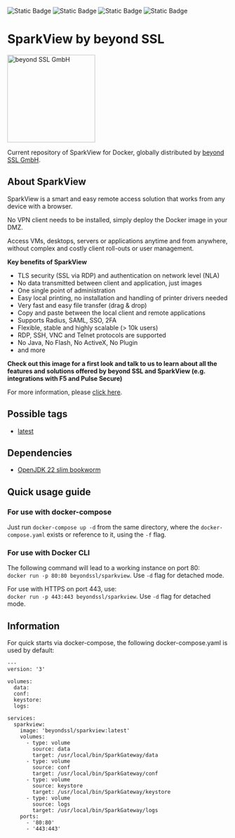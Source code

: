 ![Static Badge](https://img.shields.io/badge/Maintained%3F-Yes-success) ![Static Badge](https://img.shields.io/badge/Snyk_security-monitored-8A2BE2) ![Static Badge](https://img.shields.io/badge/Version-6.2.0-blue) ![Static Badge](https://img.shields.io/badge/Release-1038-blue)

# SparkView by beyond SSL
<img alt="beyond SSL GmbH" src="https://repository.beyondssl.com/images/beyondssl-200.svg" width="200">

Current repository of SparkView for Docker, globally distributed by [beyond SSL GmbH](https://www.beyondssl.com/).

## About SparkView
SparkView is a smart and easy remote access solution that works from any device with a browser.

No VPN client needs to be installed, simply deploy the Docker image in your DMZ.

Access VMs, desktops, servers or applications anytime and from anywhere, without complex and costly client roll-outs or user management.

**Key benefits of SparkView**
* TLS security (SSL via RDP) and authentication on network level (NLA)
* No data transmitted between client and application, just images
* One single point of administration
* Easy local printing, no installation and handling of printer drivers needed
* Very fast and easy file transfer (drag & drop)
* Copy and paste between the local client and remote applications
* Supports Radius, SAML, SSO, 2FA
* Flexible, stable and highly scalable (> 10k users)
* RDP, SSH, VNC and Telnet protocols are supported
* No Java, No Flash, No ActiveX, No Plugin
* and more

**Check out this image for a first look and talk to us to learn about all the features and solutions offered by beyond SSL and SparkView (e.g. integrations with F5 and Pulse Secure)**

For more information, please [click here](https://www.beyondssl.com/en/products/sparkview/).

## Possible tags
* [latest](https://github.com/beyondssl/sparkview/blob/master/Dockerfile)

## Dependencies
* [OpenJDK 22 slim bookworm](https://github.com/docker-library/openjdk/blob/0ba8bdb0f3750ed27e73d66e2328c2216dcf1539/22/jdk/slim-bookworm/Dockerfile)

## Quick usage guide
### For use with docker-compose
Just run `docker-compose up -d` from the same directory, where the `docker-compose.yaml` exists or reference to it, using the `-f` flag.

### For use with Docker CLI
The following command will lead to a working instance on port 80:<br>
`docker run -p 80:80 beyondssl/sparkview`. Use `-d` flag for detached mode.

For use with HTTPS on port 443, use:<br>
`docker run -p 443:443 beyondssl/sparkview`. Use `-d` flag for detached mode.

## Information
For quick starts via docker-compose, the following docker-compose.yaml is used by default:
```
---
version: '3'

volumes:
  data:
  conf:
  keystore:
  logs:

services:
  sparkview:
    image: 'beyondssl/sparkview:latest'
    volumes:
      - type: volume
        source: data
        target: /usr/local/bin/SparkGateway/data
      - type: volume
        source: conf
        target: /usr/local/bin/SparkGateway/conf
      - type: volume
        source: keystore
        target: /usr/local/bin/SparkGateway/keystore
      - type: volume
        source: logs
        target: /usr/local/bin/SparkGateway/logs
    ports:
      - '80:80'
      - '443:443'
```